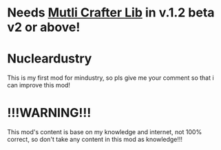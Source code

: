 # Needs [Mutli Crafter Lib](https://github.com/liplum/MultiCrafterLib) in v.1.2 beta v2 or above!
# Nucleardustry
This is my first mod for mindustry, so pls give me your comment so that i can improve this mod!
# !!!WARNING!!! 
This mod's content is base on my knowledge and internet, not 100% correct, so don't take any content in this mod as knowledge!!!
